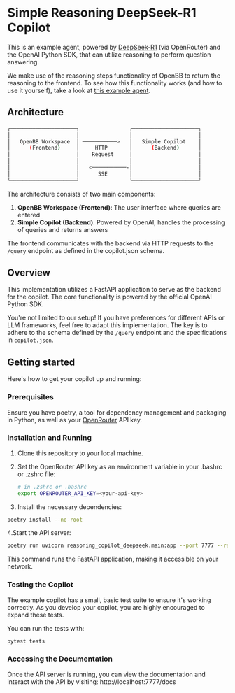# Simple Reasoning DeepSeek-R1 Copilot

This is an example agent, powered by [DeepSeek-R1](https://huggingface.co/deepseek-ai/DeepSeek-R1) (via OpenRouter) and the OpenAI Python SDK, that can utilize reasoning to perform question answering.

We make use of the reasoning steps functionality of OpenBB to return the
reasoning to the frontend. To see how this functionality works (and how to use
it yourself), take a look at [this example agent](https://github.com/OpenBB-finance/copilot-for-openbb/tree/main/03-simple-copilot-reasoning-steps).

## Architecture

```sh
┌─────────────────────┐                ┌─────────────────────┐
│                     │                │                     │
│   OpenBB Workspace  │ ───────────>   │   Simple Copilot    │
│      (Frontend)     │     HTTP       │      (Backend)      │
│                     │    Request     │                     │
│                     │                │                     │
│                     │   <───────────-│                     │
│                     │      SSE       │                     │
└─────────────────────┘                └─────────────────────┘
```

The architecture consists of two main components:

1. **OpenBB Workspace (Frontend)**: The user interface where queries are entered
2. **Simple Copilot (Backend)**: Powered by OpenAI, handles the processing of queries and returns answers

The frontend communicates with the backend via HTTP requests to the `/query`
endpoint as defined in the copilot.json schema.

## Overview

This implementation utilizes a FastAPI application to serve as the backend for
the copilot. The core functionality is powered by the official OpenAI Python
SDK.

You're not limited to our setup! If you have preferences for different APIs or
LLM frameworks, feel free to adapt this implementation. The key is to adhere to
the schema defined by the `/query` endpoint and the specifications in
`copilot.json`.

## Getting started

Here's how to get your copilot up and running:

### Prerequisites

Ensure you have poetry, a tool for dependency management and packaging in
Python, as well as your [OpenRouter](https://openrouter.ai/) API key.

### Installation and Running

1. Clone this repository to your local machine.

2. Set the OpenRouter API key as an environment variable in your .bashrc or .zshrc file:

    ``` sh
    # in .zshrc or .bashrc
    export OPENROUTER_API_KEY=<your-api-key>
    ```

3. Install the necessary dependencies:

``` sh
poetry install --no-root
```

4.Start the API server:

``` sh
poetry run uvicorn reasoning_copilot_deepseek.main:app --port 7777 --reload
```

This command runs the FastAPI application, making it accessible on your network.

### Testing the Copilot

The example copilot has a small, basic test suite to ensure it's
working correctly. As you develop your copilot, you are highly encouraged to
expand these tests.

You can run the tests with:

```sh
pytest tests
```

### Accessing the Documentation

Once the API server is running, you can view the documentation and interact with
the API by visiting: http://localhost:7777/docs
